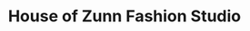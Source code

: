 ---
title: "House of Zunn Fashion Studio"
url: /karachi/house-of-zunn-fashion-studio/
shop: Modehaus
---